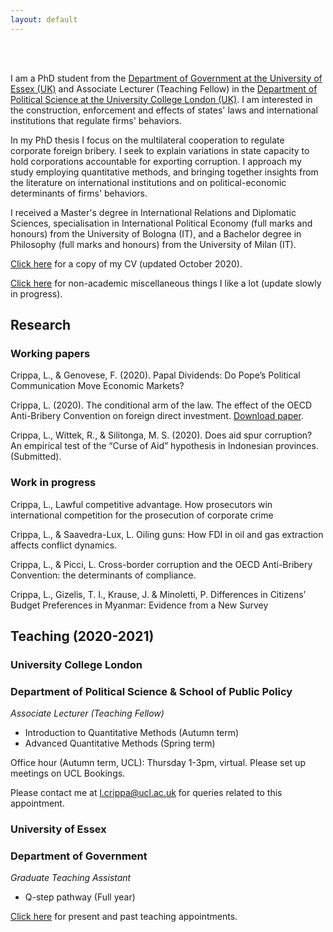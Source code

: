 ```yaml
---
layout: default
---
```

<br><br>

I am a PhD student from the [Department of Government at the University of Essex (UK)](https://www.essex.ac.uk/people/cripp64301/lorenzo-crippa) and Associate Lecturer (Teaching Fellow) in the [Department of Political Science at the University College London (UK)](https://www.ucl.ac.uk/political-science/people/academic-teaching-and-research-staff/lorenzo-crippa). I am interested in the construction, enforcement and effects of states' laws and international institutions that regulate firms' behaviors.

In my PhD thesis I focus on the multilateral cooperation to regulate corporate foreign bribery. I seek to explain variations in state capacity to hold corporations accountable for exporting corruption. I approach my study employing quantitative methods, and bringing together insights from the literature on international institutions and on political-economic determinants of firms' behaviors.

I received a Master's degree in International Relations and Diplomatic Sciences, specialisation in International Political Economy (full marks and honours) from the University of Bologna (IT), and a Bachelor degree in Philosophy (full marks and honours) from the University of Milan (IT).

[Click here](assets/LorenzoCrippa_CV_2020_10_06.pdf) for a copy of my CV (updated October 2020). 

[Click here](https://lorenzo-crippa.github.io/Miscellaneous) for non-academic miscellaneous things I like a lot (update slowly in progress).


## Research
### Working papers
Crippa, L., & Genovese, F. (2020). Papal Dividends: Do Pope’s Political Communication Move Economic Markets?

Crippa, L. (2020). The conditional arm of the law. The effect of the OECD Anti-Bribery Convention on foreign direct investment. [Download paper](assets/conditional_arm.pdf).

Crippa, L., Wittek, R., & Silitonga, M. S. (2020). Does aid spur corruption? An empirical test of the “Curse of Aid” hypothesis in Indonesian provinces. (Submitted).

### Work in progress
Crippa, L., Lawful competitive advantage. How prosecutors win international competition for the prosecution of corporate crime

Crippa, L., & Saavedra-Lux, L. Oiling guns: How FDI in oil and gas extraction affects conflict dynamics.

Crippa, L., & Picci, L. Cross-border corruption and the OECD Anti-Bribery Convention: the determinants of compliance.

Crippa, L., Gizelis, T. I., Krause, J. & Minoletti, P. Differences in Citizens’ Budget Preferences in Myanmar: Evidence from a New Survey

## Teaching (2020-2021)
### University College London
### Department of Political Science & School of Public Policy

_Associate Lecturer (Teaching Fellow)_

- Introduction to Quantitative Methods (Autumn term)
- Advanced Quantitative Methods (Spring term)

Office hour (Autumn term, UCL): Thursday 1-3pm, virtual. Please set up meetings on UCL Bookings.

Please contact me at [l.crippa@ucl.ac.uk](mailto:l.crippa@ucl.ac.uk) for queries related to this appointment.

### University of Essex
### Department of Government

_Graduate Teaching Assistant_

- Q-step pathway (Full year)

[Click here](https://lorenzo-crippa.github.io/Teaching) for present and past teaching appointments.
